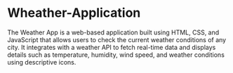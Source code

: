 # Wheather-Application
The Weather App is a web-based application built using HTML, CSS, and JavaScript that allows users to check the current weather conditions of any city. It integrates with a weather API to fetch real-time data and displays details such as temperature, humidity, wind speed, and weather conditions using descriptive icons.

